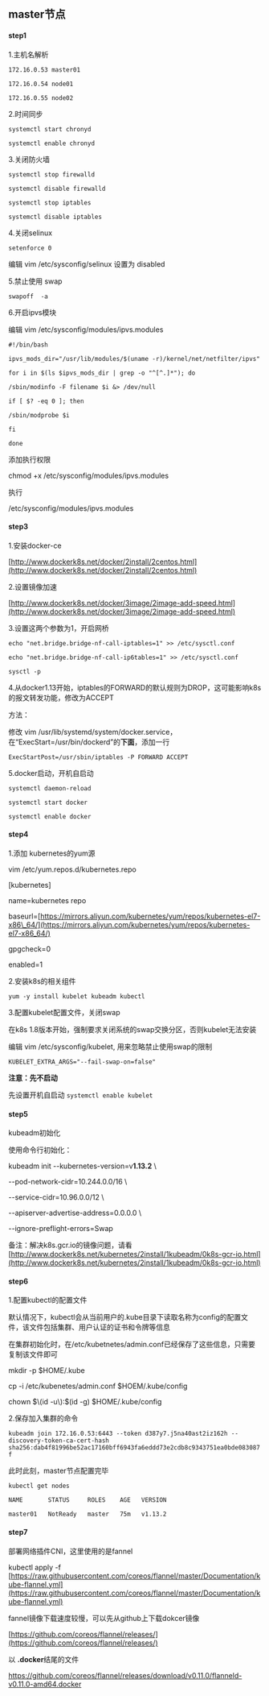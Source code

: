 ## master节点

#### step1

1.主机名解析

`172.16.0.53 master01`

`172.16.0.54 node01`

`172.16.0.55 node02`

2.时间同步

`systemctl start chronyd`

`systemctl enable chronyd`

3.关闭防火墙

`systemctl stop firewalld`

`systemctl disable firewalld`

`systemctl stop iptables`

`systemctl disable iptables`

4.关闭selinux

`setenforce 0`

编辑 vim /etc/sysconfig/selinux 设置为 disabled

5.禁止使用 swap

`swapoff  -a`

6.开启ipvs模块

编辑 vim /etc/sysconfig/modules/ipvs.modules

`#!/bin/bash`

`ipvs_mods_dir="/usr/lib/modules/$(uname -r)/kernel/net/netfilter/ipvs"`

`for i in $(ls $ipvs_mods_dir | grep -o "^[^.]*"); do`

`/sbin/modinfo -F filename $i &> /dev/null`

`if [ $? -eq 0 ]; then`

`/sbin/modprobe $i`

`fi`

`done`

添加执行权限

chmod +x /etc/sysconfig/modules/ipvs.modules

执行

/etc/sysconfig/modules/ipvs.modules

#### step3

1.安装docker-ce

[http://www.dockerk8s.net/docker/2install/2centos.html](http://www.dockerk8s.net/docker/2install/2centos.html)

2.设置镜像加速

[http://www.dockerk8s.net/docker/3image/2image-add-speed.html](http://www.dockerk8s.net/docker/3image/2image-add-speed.html)

3.设置这两个参数为1，开启网桥

`echo "net.bridge.bridge-nf-call-iptables=1" >> /etc/sysctl.conf`

`echo "net.bridge.bridge-nf-call-ip6tables=1" >> /etc/sysctl.conf`

`sysctl -p`

4.从docker1.13开始，iptables的FORWARD的默认规则为DROP，这可能影响k8s的报文转发功能，修改为ACCEPT

方法：

修改 vim /usr/lib/systemd/system/docker.service，在“ExecStart=/usr/bin/dockerd”的**下面**，添加一行

`ExecStartPost=/usr/sbin/iptables -P FORWARD ACCEPT`

5.docker启动，开机自启动

`systemctl daemon-reload`

`systemctl start docker`

`systemctl enable docker`

#### step4

1.添加 kubernetes的yum源

vim /etc/yum.repos.d/kubernetes.repo

\[kubernetes\]

name=kubernetes repo

baseurl=[https://mirrors.aliyun.com/kubernetes/yum/repos/kubernetes-el7-x86\_64/](https://mirrors.aliyun.com/kubernetes/yum/repos/kubernetes-el7-x86_64/)

gpgcheck=0

enabled=1

2.安装k8s的相关组件

`yum -y install kubelet kubeadm kubectl`

3.配置kubelet配置文件，关闭swap

在k8s 1.8版本开始，强制要求关闭系统的swap交换分区，否则kubelet无法安装

编辑 vim /etc/sysconfig/kubelet, 用来忽略禁止使用swap的限制

`KUBELET_EXTRA_ARGS="--fail-swap-on=false"`

**注意：先不启动**

先设置开机自启动 `systemctl enable kubelet`

#### step5

kubeadm初始化

使用命令行初始化：

kubeadm init --kubernetes-version=v**1.13.2** \

--pod-network-cidr=10.244.0.0/16 \

--service-cidr=10.96.0.0/12 \

--apiserver-advertise-address=0.0.0.0 \

--ignore-preflight-errors=Swap

备注：解决k8s.gcr.io的镜像问题，请看[http://www.dockerk8s.net/kubernetes/2install/1kubeadm/0k8s-gcr-io.html](http://www.dockerk8s.net/kubernetes/2install/1kubeadm/0k8s-gcr-io.html)

#### step6

1.配置kubectl的配置文件

默认情况下，kubectl会从当前用户的.kube目录下读取名称为config的配置文件，该文件包括集群、用户认证的证书和令牌等信息

在集群初始化时，在/etc/kubetnetes/admin.conf已经保存了这些信息，只需要复制该文件即可

mkdir -p $HOME/.kube

cp -i /etc/kubenetes/admin.conf  $HOEM/.kube/config

chown $\(id -u\):$\(id -g\) $HOME/.kube/config

2.保存加入集群的命令

`kubeadm join 172.16.0.53:6443 --token d387y7.j5na40ast2iz162h --discovery-token-ca-cert-hash sha256:dab4f81996be52ac17160bff6943fa6eddd73e2cdb8c9343751ea0bde083087f`

此时此刻，master节点配置完毕

`kubectl get nodes`

`NAME       STATUS     ROLES    AGE   VERSION`

`master01   NotReady   master   75m   v1.13.2`

#### step7

部署网络插件CNI，这里使用的是fannel

kubectl apply -f [https://raw.githubusercontent.com/coreos/flannel/master/Documentation/kube-flannel.yml](https://raw.githubusercontent.com/coreos/flannel/master/Documentation/kube-flannel.yml)

fannel镜像下载速度较慢，可以先从github上下载dokcer镜像

[https://github.com/coreos/flannel/releases/](https://github.com/coreos/flannel/releases/)

以 **.docker**结尾的文件

https://github.com/coreos/flannel/releases/download/v0.11.0/flanneld-v0.11.0-amd64.docker

